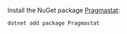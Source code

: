 Install the NuGet package [Pragmastat](https://www.nuget.org/packages/Pragmastat):

```bash
dotnet add package Pragmastat
```
